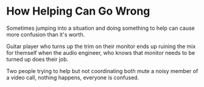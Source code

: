 # How Helping Can Go Wrong

Sometimes jumping into a situation and doing something to help can cause more confusion than it's worth.

Guitar player who turns up the trim on their monitor ends up ruining the mix for themself when the audio engineer, who knows that monitor needs to be turned up does their job.

Two people trying to help but not coordinating both mute a noisy member of a video call, nothing happens, everyone is confused.
